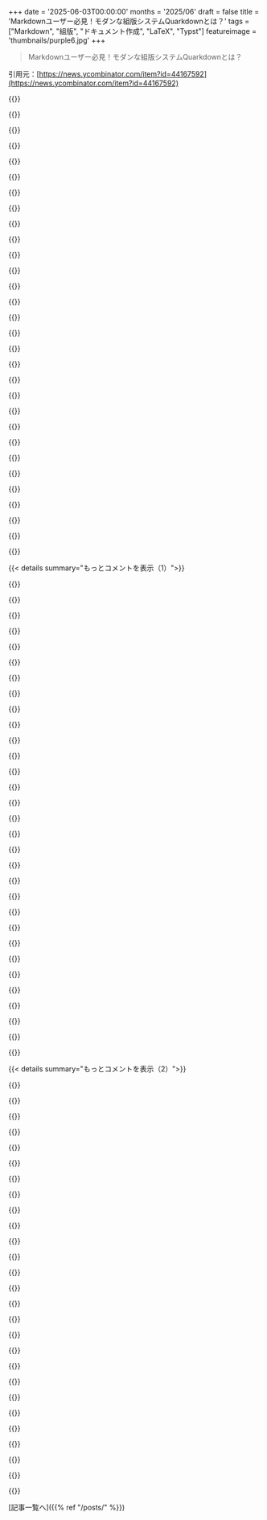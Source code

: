 +++
date = '2025-06-03T00:00:00'
months = '2025/06'
draft = false
title = 'Markdownユーザー必見！モダンな組版システムQuarkdownとは？'
tags = ["Markdown", "組版", "ドキュメント作成", "LaTeX", "Typst"]
featureimage = 'thumbnails/purple6.jpg'
+++

> Markdownユーザー必見！モダンな組版システムQuarkdownとは？

引用元：[https://news.ycombinator.com/item?id=44167592](https://news.ycombinator.com/item?id=44167592)




{{<matomeQuote body="俺が作ったFOSSのテキストエディタ、KeenWrite[1]も似たようなアプローチだぜ。Markdown → XHTML → TeX → PDFって変換するんだ。<br>ソフトウェアのアーキテクチャ図を見れば、どうやってプロセッサーチェーンを作ってるか分かるよ（https://gitlab.com/DaveJarvis/KeenWrite/-/blob/main/docs/ima...）。<br>KeenWriteは、SF小説を書くときにキャラクター名とか場所とかを変数で使えるようにするために開発したんだぜ。<br>詳しいことはチュートリアル[2]を見てくれ。<br>まだpandocとかシェルスクリプト使ってるやつ向けに、MarkdownをPDFに変換するためのスクリプトベースのインフラを作る話を書いたTypesetting Markdown[3]シリーズもあるぞ。<br>[1]: https://keenwrite.com/<br>[2]: https://www.youtube.com/watch?v=CFCqe3A5fFg&t=15s<br>[3]: https://dave.autonoma.ca/blog/2019/05/22/typesetting-markdow..." userName="thangalin" createdAt="2025/06/03 17:56:04" color="#ff33a1">}}




{{<matomeQuote body="この記事読んでマジで興奮したよ！<br>Markdown → PDFかRTFのいいワークフローをずっと探してたから、早速KeenWriteをちょっと試してみたんだ。<br>最初はまさに俺のためのツールだって思ったんだけど、すぐにKeenWriteの発見しにくさが全然ダメだって気づいたね。<br>起動したら3つのペインが出てくる。<br>Markdownのオーサリング画面と出力プレビュー。これはいいね。Markdownをコピペしたらちゃんとレンダリングされる。<br>それから”variables.yaml”ペインが開いて、”Create”、”Rename”、”Delete”の小さなコントロールが3つ。<br>ふーん、YAMLファイルを編集するんだ。<br>でも、これ階層がネストされた編集画面でやりにくい。<br>Markdownファイルは編集できるのに、なんでYAMLはテキストで直接編集させてくれないんだ？その方が速いだろ。<br>結局、これはドキュメント出力に関する何らかのメタデータを保存するYAMLファイルを編集してるってことなんだろうな。<br>でも変数の例が一つもない！全然ないんだ。<br>どんな変数が使えるのか全く分からないし、メニューオプション全部探しても何も情報がない。<br>ヘルプ見ても小さいaboutページだけで、ドキュメントへのリンクもないし。<br>だからkeenwrite.comに行ってドキュメントをクリックした。<br>そしたらGitLabのREADMEに飛んで、コマンドライン起動オプションとか、メタデータの使い方について書いてあるんだけど、全部.Rmdファイル作ってR使うか、別エディタで”definitions.yaml”作れとか書いてあって、”variables.yaml”じゃないんだ。<br>ここで、ああ、このツールは俺には役立たないなって悟ったね。" userName="techtalsky" createdAt="2025/06/05 15:59:44" color="#ff5733">}}




{{<matomeQuote body="試してくれてありがとう！<br>＞ 変数の例が無いWere the video tutorials[0], in particular the variables tutorial[1] not helpful?<br>＞ Except I don’t have a single example of a variable.<br>Did you watch the metadata tutorial[2]?<br>＞ People can edit a MarkDown file but you don’t think it’s faster to simply let people edit YAML in text?<br>variables.yamlペイン閉じて、他のテキストエディタでYAMLファイル編集してもいいんだぜ。（あるいは.yamlと.yaml.txtファイルをシンボリックリンクで繋いで、.yaml.txtファイルをKeenWriteのタブで編集するとか。）<br>ただし、Control-Spaceのホットキーでドキュメントに変数を挿入する機能は使えなくなるけどな。<br>変数はさ、アーキテクチャ的にはYAMLで書かれてる必要はないんだ。TOMLでもXMLでもJSONでもいい。<br>ソフトウェアはネストされた変数と値の階層構造をツリーデータ構造に読み込むんだ。これでデータのファイル形式を抽象化してる。<br>今はYAML形式だけ統合されてるんだ。<br>その階層構造を、あのJavaFX Tree UI要素で表示してるわけ。<br>＞ discoverability of KeenWrite isn’t nearly good enough<br>何年も前に同じフィードバックをもらって、それでビデオチュートリアルを作ったんだ。<br>ホームページ[3]の下部にリンクがあるだろ？もっと目立たせた方がいいのかな？<br>ホームページはドキュメントページ[4]にもリンクしてる。<br>そこに変数のこと、メタデータのこと、R連携のことなんかも書いてあるぞ。<br>[0]: https://www.youtube.com/playlist?list=PLB-WIt1cZYLm1MMx2FBG9...<br>[1]: https://youtu.be/CFCqe3A5fFg?&t=11<br>[2]: https://youtu.be/cjQ-dle-tAE?t=11<br>[3]: https://keenwrite.com/<br>[4]: https://gitlab.com/DaveJarvis/KeenWrite/-/blob/main/docs/REA..." userName="thangalin" createdAt="2025/06/05 17:19:19" color="#38d3d3">}}




{{<matomeQuote body="OPじゃないけど、俺としては動画チュートリアルは観ないんだ。<br>文字で読みながら使い方を知りたいんだよ。" userName="FabHK" createdAt="2025/06/07 02:34:39" color="">}}




{{<matomeQuote body="＞ I want to read how to do something.<br>ホームページ[1]にドキュメント[2]へのリンクがあるだろ？<br>そこに変数、メタデータ、R連携なんかのことが書いてあるぞ。<br>それでも不十分なら、ドキュメント改善するから言ってくれ。<br>[1]: https://keenwrite.com/<br>[2]: https://gitlab.com/DaveJarvis/KeenWrite/-/blob/main/docs/REA..." userName="thangalin" createdAt="2025/06/08 21:03:12" color="#45d325">}}




{{<matomeQuote body="俺にとっての問題はドキュメント変換じゃなくて、コンテンツの重複をなくすことなんだ。<br>製品Aと製品Bのマニュアルで多くのセクションを共有したい。<br>スペルミスとか文法ミスがあったら、製品AとB両方のマニュアルで更新しなきゃいけない。<br>追加も同様だ。<br>今まで、共有セクションを複数のドキュメントビルドに組み込める唯一の解決策はLaTeXだったな。<br>これは内部用と顧客向けの情報両方で使ってる。<br>唯一重複するのは、各ドキュメントビルドに関連する改訂概要セクションだけだ。" userName="yndoendo" createdAt="2025/06/04 03:29:56" color="">}}




{{<matomeQuote body="＞ So far LaTex has been the only solution to allow binding shared sections<br>Rっていうチューリング完全言語ならそれができるぜ。<br>R Markdownができるなら、KeenWriteやpandoc+knitrでも対応してるってことだ。<br>Rは条件付きインクルードもできる。<br>製品AとBが認証ステップを共有する場合、こんな感じになるかな。<br>    `r#inc( ’../common/authentication.Rmd’ );`<br>TeXだとこんな感じか。<br>    ＼input ../common/authentication.tex<br>SGML、DocBook、AsciiDoc、RST、その他のテキスト形式にも似たような機能があるぜ。" userName="thangalin" createdAt="2025/06/04 19:43:57" color="#ff33a1">}}




{{<matomeQuote body="QuarkdownとTypstを比較する記事も見てみたいね。Typstは最近すごく注目されてるからさ。<br>Quarkdownの機能比較表に全く言及がないのはちょっと驚きだ。" userName="structural" createdAt="2025/06/03 08:17:30" color="">}}




{{<matomeQuote body="モックドキュメント（https://github.com/iamgio/quarkdown/tree/main/mock）を見てみたんだけど、これは全ての視覚要素に関する包括的で詳細なガイドらしいんだが、基本的なMarkdownテーブル以外を作る方法が見当たらないな。<br>セルの結合はどうやるんだ？セルの書式設定は？<br>Typstは洗練されたグリッドやテーブルを実装するいくつかの良い方法があるんだよな。<br>それから、前付けコンテンツとメインコンテンツでページ番号を変えるとか、そういうのはどうやって実装するんだ？<br>全体的に、Markdownの”シンプルさ”が、LaTeXやTypstをみんなが使う理由である細かい粒度の制御機能をたくさん奪ってる気がするな。" userName="msravi" createdAt="2025/06/04 05:09:18" color="#ff5c5c">}}




{{<matomeQuote body="俺が最後に確認した時は、TypstはHTMLを出力できなかったぞ。" userName="junon" createdAt="2025/06/03 10:44:12" color="">}}




{{<matomeQuote body="今は実験的に対応してるんだって。どんどん改善されてるみたいだよ。" userName="lblume" createdAt="2025/06/03 11:47:58" color="">}}




{{<matomeQuote body="Typst、めっちゃいい感じだよ！これでブログ3つも書いたんだ。実際の記事とソースはここ見てみて。<br>Post: https://ezb.io/thoughts/interaction_nets/lambda_calculus/202...<br>Typst source: https://github.com/enricozb/enricozb.github.io/blob/master/t..." userName="enricozb" createdAt="2025/06/03 18:57:44" color="#ff5733">}}




{{<matomeQuote body="あのTypstソース、すごくきれいだね。TypstのHTMLサポート、もう一回ちゃんと見てみようかな。共有ありがとう！" userName="anbotero" createdAt="2025/06/03 22:59:33" color="">}}




{{<matomeQuote body="ありがとう！Typstで大変だったのは、インライン数式の見た目と間隔かな。SVGで出るのはいいけど、コピーできないんだよね。間隔もたまに変だから、＄thick x + y＄みたいなので調整したりしたよ。SVGのサイズがどう決まるかは複雑そうだけど、それ以外はかなり良かったよ。" userName="enricozb" createdAt="2025/06/04 09:18:07" color="#785bff">}}




{{<matomeQuote body="Typstって、図を直接書くための「プログラミング言語」みたいなのがあるっぽいね…覚えるの大変そうだ！" userName="breadwinner" createdAt="2025/06/04 03:52:32" color="">}}




{{<matomeQuote body="覚える価値はあるけど、別に必須じゃないよ。事前に作った画像をTypstに貼り付けるのもOKだし、図用のパッケージも色々あるよ。Graphviz使えるdiagraphとかね。この記事で使ってるCeTZは、TikZに影響されてて、同じくらいパワフルなんだ。" userName="lblume" createdAt="2025/06/04 05:43:58" color="#ff33a1">}}




{{<matomeQuote body="＞この記事で使ってるCeTZは、TikZに影響されてて、同じくらいパワフルなんだ。<br>いや、「同じくらいパワフル」ってのは絶対ないよ。何年もかかってもそうはならないだろうな。TikZはマジで記念碑的な作品だから。" userName="andrepd" createdAt="2025/06/04 09:02:38" color="#ff33a1">}}




{{<matomeQuote body="そうそう、PandocがTypstをサポートしてて、Typst本体とは別にTypstファイルをHTMLに変換できるらしいよ。まだ自分で確かめたわけじゃないけどね。" userName="blacksqr" createdAt="2025/06/03 22:37:07" color="">}}




{{<matomeQuote body="それ、めっちゃいいね！Typstとか使って自分のサイト作って、PDFでも保存できるようにしたいな〜。アーカイブしやすいし。" userName="sureglymop" createdAt="2025/06/03 17:38:00" color="">}}




{{<matomeQuote body="TypstのHTMLサポートについては、この公式ドキュメント見るといいよ。<br>https://typst.app/docs/reference/html/" userName="divan" createdAt="2025/06/03 11:09:59" color="#ff5c5c">}}




{{<matomeQuote body="比較表は正確？<br>https://github.com/iamgio/quarkdown#comparison<br>LaTeXにフルスクリプト能力あるのは確かだし、Quarkdownの構文がTypstより簡潔で読みやすいとか、学習曲線がTypstより簡単ってのも怪しいな。LaTeXもtex4htでHTML作れるし。" userName="blenderob" createdAt="2025/06/03 12:26:31" color="#ff5c5c">}}




{{<matomeQuote body="＞And surely the learning curve is not easier than Typst?<br>まぁ、（ほとんどの）MarkdownがQuarkdownとして使えるのは大きいよね。参入障壁はこれ以上なく低いよ。学習曲線とはちょっと違うけど、重要な要素。そもそも“学習曲線”なんて主観的なものだし、比較表に入れるのはどうなのって思う。機能が必要かどうかも、ツールの設計次第だよね。" userName="nonethewiser" createdAt="2025/06/03 15:41:18" color="#38d3d3">}}




{{<matomeQuote body="え、よく分かんない。私、自分の使い方なんて一言も言ってないし、比較表の正確性をチェックしてただけなんだけど。このコメント、私宛て？それとも別の誰か？" userName="blenderob" createdAt="2025/06/03 12:55:13" color="">}}




{{<matomeQuote body="おそらく、PandocがあればどのツールからでもHTMLとかPDFに変換できるよって言いたかったんだと思うよ。" userName="cAtte_" createdAt="2025/06/03 13:01:34" color="">}}




{{<matomeQuote body="あ！ありがとう。そうなんだね。うん、PandocはHTMLとかPDFへの変換に超便利だよね。ドキュメント作成して色々な形式で出力するのに、私にとって一番のツールだよ。" userName="blenderob" createdAt="2025/06/03 13:19:07" color="">}}




{{<matomeQuote body="TikZとかpgfで何ができるか見れば、LaTeXやplain TeXのスクリプト能力は分かると思うよ。比較表は明らかに不正確だね。" userName="kccqzy" createdAt="2025/06/03 19:29:45" color="#45d325">}}




{{<matomeQuote body="これ、Quartoとどう違うの？[0] https://quarto.org/<br>名前も拡張子も目的も似てるけど、現時点では機能が少ないみたい。" userName="account-5" createdAt="2025/06/03 08:25:14" color="#ff5733">}}




{{<matomeQuote body="あと、Quartoはすごく成功したR Markdownエコシステムの後継だよ。同じ開発者たちが作ってるんだ。<br>https://quarto.org/docs/faq/#who-are-the-developers-of-quart..." userName="jsilence" createdAt="2025/06/03 09:17:39" color="#785bff">}}




{{<matomeQuote body="Quartoって、Quarkdownの精神的な後継者なだけでなく、R Markdownファイルも扱えるみたいだよ。新しいQuarto .qmd形式に加えてね。" userName="riskassessment" createdAt="2025/06/03 15:07:30" color="#785bff">}}




{{<matomeQuote body="名前が似てるのは偶然かもね。QuarkXPressを思い出したよ。まさに収斂進化って感じ！ :D" userName="tecleandor" createdAt="2025/06/03 08:49:54" color="">}}




{{< details summary="もっとコメントを表示（1）">}}

{{<matomeQuote body="僕もすぐにそれ（QuarkXPress）を思い出したよ。シンタックスがいい感じだね。" userName="jbverschoor" createdAt="2025/06/03 09:24:02" color="">}}




{{<matomeQuote body="名前の由来は、最小粒子のQuarksが物事の構成要素で、組版が文書作成の一番下の抽象レベルだからかな？Markdownから”down”でね。" userName="zelphirkalt" createdAt="2025/06/03 10:38:37" color="">}}




{{<matomeQuote body="昔はQuarkXPressがほとんどだったんだ。Adobe InDesignが出て変わってきたけどね。<br>出版社で本を組版してた時、ほとんどQuarkXPressだったけど、LaTeXで作った本もこっそり出したな。LaTeXのテンプレートもQuarkXPressに合わせるのが大変で。<br>だから”Quarkdown is a modern Markdown-based typetting system”って聞くとQuarkXPressを思い出して、Mac OSとかSony Trinitronモニターとか良い記憶が蘇るよ。" userName="TacticalCoder" createdAt="2025/06/03 12:20:41" color="#ff5c5c">}}




{{<matomeQuote body="QuarkXpressで組版、Photoshopで絵を描いて、Macromedia Freehandでベクター化。2000年代初頭でもまだ使ってたよ。良い時代だったな。<br>https://www.simongriffee.com/notebook/american-overseas-scho..." userName="hypertexthero" createdAt="2025/06/03 17:19:46" color="#785bff">}}




{{<matomeQuote body="同じ質問（名前の由来？）しようと思ってたんだ。友達がQuartoで講義資料とプレゼンを作り直してて、すごく neat だったよ。R StudioやJupyter Notebooksと連携が良いのも大きなプラスだね。" userName="riedel" createdAt="2025/06/03 19:05:37" color="#38d3d3">}}




{{<matomeQuote body="サンプル出力はきれいだね！でも、テンプレート言語に関数呼び出しとかが入ってくるのは正直苦手なんだ。もし他の言語と組み合わせるなら、JSXとかJavaScriptみたいに、ちゃんとしたプログラミング言語で書く方が楽だと思うよ。”real”な言語を使うことで、エスケープとかXSSとか気にしなくて済むしね。" userName="looneysquash" createdAt="2025/06/03 18:58:30" color="#45d325">}}




{{<matomeQuote body="QuarkdownとかTypstとか、こういうのは論文とか長い文書向けの組版システムだよね。<br>HTMLの代わりを探してるんだけど、フォームとかチラシ、名刺みたいなのは全然考えられてない（おまけ程度）って感じかな。<br>実はSileとTypstを間違えてたんだけど、たぶんTypstも同じだと思う。Typstは商用だったから深掘りしなかったけどね。" userName="rendaw" createdAt="2025/06/03 09:02:45" color="">}}




{{<matomeQuote body="＞フォームとか請求書とか、チラシ、名刺みたいなのは、おまけ程度って話だけどね。<br>それは、長い文章みたいにアルゴリズムで組むんじゃなくて、グラフィックデザインに近いからだよ。WYSIWYGがないと、ページ端とかに合わせて細かく要素を配置するのがすごく大変なんだ。WYSIWYGがあればすぐできるのにね。<br>タブロイド紙もそう。画像に合わせてテキストが回り込むようなレイアウトとか、見て調整できないと難しいんだ。<br>追記：タイプミスでtestって書いたけどtextのことだよ。" userName="blacklion" createdAt="2025/06/03 12:14:56" color="#38d3d3">}}




{{<matomeQuote body="Typstの批判かな。HTMLだと手書きで配置とか楽だし、要素間の相対配置がデザインの肝でしょ？HTMLみたいにpaddingで簡単に余白指定できるのに、Typstでテキストベースで配置が簡単じゃないってのはどうなの？<br>GUIがなくても、ちょっと視覚フィードバックが必要な時でも、便利なUIがないのは致命的じゃないし、テキストベースのレイアウトツールの方が楽なこともあるんじゃない？" userName="rendaw" createdAt="2025/06/04 12:57:36" color="#ff33a1">}}




{{<matomeQuote body="逆に、HTMLで公式文書、たとえば複雑なヘッダーとかフッターがある請求書とか作ろうとすると、ネストしまくりのテーブルとかで、すっごい汚い感じになっちゃうよね。<br>別に不可能だとは言わないけど、難しそうに見えるな。" userName="blacklion" createdAt="2025/06/04 13:16:20" color="">}}




{{<matomeQuote body="コメント1で言ってたこと、Typstじゃできない理由あるの？<br>俺にはできない理由が分からないんだけど（インタラクティブフォーム以外ね。でもそれは開発中みたいだよ[1]）。<br>PDFライターの低レベルバックエンドはもうフォームフィールドのサポートを実装してるみたいだから、Typstに実装されるのも時間の時間みたいだね。<br>[1] https://github.com/typst/typst/issues/1765" userName="andy12_" createdAt="2025/06/03 09:58:59" color="#ff33a1">}}




{{<matomeQuote body="できるよ！俺、前回のトレードショーで206x85cmのスタンディングバナーをTypstで作ったのが、最初の「本番」プロジェクトの一つなんだ。<br>https://typst.app/project/r1YNDcKpoF1sVXHf5n4VKB<br>それに、レンダーされたプレビュー版を一つのリンクで共有できるのも、すごくいい点だね。" userName="jamesmunns" createdAt="2025/06/03 11:51:02" color="#ff5c5c">}}




{{<matomeQuote body="TypstやLatex、Sileでも、そういうレイアウトはできると思うんだけど、それがどれだけ遠回りしないといけないか、システムとどれだけ格闘しないといけないかって話だよね。<br>俺、Typstで論文以外の例を全然見かけないんだよ、たぶんそれには理由があるんじゃないかな。<br>デザインの視点から言うとね。例えば、Wired誌の印刷版を考えてみて…あのページを再現するのって、どれだけ大変だろう？<br>HTMLで論文をフォーマットするのはそんなに難しくないし、料理本もそう。でも、別に素晴らしいわけでもないけどね！" userName="rendaw" createdAt="2025/06/03 10:21:06" color="#785bff">}}




{{<matomeQuote body="俺はTypstが、今まで使った他のどのソフトよりも、こういう文書を作るのにずっと使いやすいと感じたよ。<br>JSONからデータを読み込んで、変更があるたびに文書をインクリメンタルに再生成できるのは、俺にとってはまさにゲームチェンジャーだね。" userName="lblume" createdAt="2025/06/03 11:51:26" color="#ff33a1">}}




{{<matomeQuote body="正直、そんなに難しくないと思うよ。<br>grid機能を使えば、色々なことができるんだ、特にgrid.cell(rowspan:3, colswap:4)みたいに複数行や列を跨ぐセルを作ったり、カラムに分数サイズ（1fr, 2frとか）を使ったり、各セルに独立したinsetやstrokeを追加したりできるからね。<br>だから、CSS Flexboxでできることの多くはもうできてるんだよ。<br>まあ、ドキュメントにもっと多様な種類の文書を作るチュートリアルが必要かもしれないし、Flexboxみたいな別のレイアウト機能を追加するのもいいかもね（grid機能ベースでFlexboxの挙動を再現する関数を作るのもそんなに難しくないだろうけど）。" userName="andy12_" createdAt="2025/06/03 11:01:20" color="#ff33a1">}}




{{<matomeQuote body="オンラインエディタは商用だね。でも、彼らはApache 2.0ライセンスでTypstを無料で公開してるGitHubリポジトリを持ってるよ。<br>俺はcargo（Rust）を使ってインストールしたから、オンラインエディタは使ってないんだ。" userName="freefrog334433" createdAt="2025/06/03 09:34:13" color="#ff5c5c">}}




{{<matomeQuote body="ああ、それ知らなかったよ！<br>オープンソースコミュニティの活動が、有料顧客向けに偏ってるんじゃないかっていう気がしてならないんだけど、もうちょっと詳しく見てみる必要があるね！" userName="rendaw" createdAt="2025/06/03 09:44:57" color="">}}




{{<matomeQuote body="Typstはローカルで使えるし、商用の部分は回避できるよ。<br>色々な種類の文書を簡単に作れるんだ。<br>俺はスライドとか配布資料を作るのに使ってるんだけど、それだけでも他の選択肢よりずっと使いやすいと思ってるよ。" userName="fmoralesc" createdAt="2025/06/03 10:01:07" color="#45d325">}}




{{<matomeQuote body="同じ元ファイルからスライドと配布資料が作れるのかな？教会の資料作りでめちゃくちゃ時間節約できるんだけど。<br>そういう機能ある？" userName="grahameb" createdAt="2025/06/03 15:42:20" color="">}}




{{<matomeQuote body="Quartoっていうのがあるよ。<br>Markdown入力でHTML, PDF, DOCX, PPTXとか、だいたい何でも出力できるんだ。<br>同じ入力で全部！テキストの使い回しや変数、テンプレートも使えるし、’quarto render’ってコマンド実行するだけだよ。" userName="Onawa" createdAt="2025/06/03 18:21:37" color="#ff33a1">}}




{{<matomeQuote body="僕がTypstを初めてちゃんと使ったのはポスター作り[0]だったんだ。LaTeXよりずっと簡単だったからね。<br>図の回り込みとか、箱の間でテキストを流す機能はまだないけど、TeXも後者はできないし、Typstではどっちも今後対応予定みたいだよ。<br>[0]: https://dvdkon.ggu.cz/projects/pppql/poster.pdf" userName="dvdkon" createdAt="2025/06/03 10:01:15" color="#ff5c5c">}}




{{<matomeQuote body="箱の間でテキストを流すのはflowframってのでできるよ。<br>これは古いし使いにくいけど、まあ使えるかな。" userName="blindstitch" createdAt="2025/06/03 11:34:23" color="">}}




{{<matomeQuote body="Typstの使い方が間違ってるかもだけど、なんか視覚的なプログラミング環境っぽいね。<br>他の人がjsfiddleとか使ってるのと同じ感覚かも。<br>Typstで図とかいじるのめちゃくちゃ楽しいよ！小さいのだとすぐ結果が見れるのが最高！" userName="kzrdude" createdAt="2025/06/03 16:26:35" color="">}}




{{<matomeQuote body="もう知ってるかもだけど、paged.jsが君のやりたいことに合うんじゃない？<br>[0]: https://github.com/pagedjs/pagedjs" userName="dleeftink" createdAt="2025/06/03 09:18:14" color="#ff5733">}}




{{<matomeQuote body="へー、paged.js面白そうだね！正直今似たことやってるんだ〜。<br>でもああいう系でヘッドレスレンダリングするのはマジで難しいんだよね。<br>定番ツールももう何年も放置されてるし…。あとブラウザだとCMYKのPDF作るとか、色々問題もあるんだよ。" userName="rendaw" createdAt="2025/06/03 09:43:06" color="#ff5c5c">}}




{{<matomeQuote body="これ、reStructuredTextにそっくりじゃん。<br>Quarkdownだと<br>.somefunction {arg1} {arg2}<br>Body argument<br>で、rSTだと<br>.. somefunction:: {arg1} {arg2}<br>Body argument<br>みたいな感じだね。" userName="cbarrick" createdAt="2025/06/03 15:03:47" color="#ff5c5c">}}




{{<matomeQuote body="みんな”LaTeXでいいじゃん”って言うけど、私はモダンなMarkdown系組版システムが欲しい！LaTeXは古くて構文も不便だから置き換えたいんだ。完全制御できるのはいいし、たとえ冗長でも”Markdownよりちょっとだけ高機能”なものは必要だと思う。<br>でもこれ（Quarkdown）は一見すると、私が求めてた”LaTeX置き換え”じゃなくて、”Markdownよりちょっとだけ”の方に寄ってるみたい。<br>しかも使うのシームレスじゃない感じ。<br>まず1. JVM必須なのがダメ。入れようとも思わない。<br>2. 構文が嫌い。Markdown互換を最大限にしてほしいのに、これは違う。関数の引数がインデントされてるのがキモい。ドキュメント全体がインデント地獄になりそう。<br>Markdown互換なら ```plugin-name ってやる方が絶対いいって！そしたらMarkdownから外れても全部書き直さなくて済むじゃん。<br>3. ”より良いMarkdown”ってのは、メモとかから始めるのに向いてるから、ノートアプリに統合されてないと意味ないと思うんだ。EmacsとかVimの人もいるけど、私みたいな古いやつでもObsidianに移ったし。<br>ノートアプリ内で構造をうまく制御できて、そのまま公開できるのが理想。単体アプリとしてだと、使う理由が分かんないな〜。Typstは専用オンラインエディタがあるから、多分みんなそれで使ってるんだろうけど。" userName="krick" createdAt="2025/06/03 16:18:25" color="#45d325">}}




{{<matomeQuote body="LaTeXは”古いゴミ”なんかじゃないぜ。これまで書かれたソフトの中でも最高傑作の一つだよ。変なものをドキュメントにインポートしたりしなければ、何も問題ないさ。" userName="deppep" createdAt="2025/06/03 18:21:41" color="">}}




{{<matomeQuote body="俺はたぶんTypstが全部のレベルでLaTeXを上回ると思うな。LaTeXドキュメント見たことある？（もちろんあるよね）昔は最高だったからといって、今もそうとは限らない。今LaTeXに優位性があるとしたら、勢いだけじゃないかな。" userName="Aeolun" createdAt="2025/06/03 23:28:26" color="">}}




{{<matomeQuote body="Typstのドキュメントを見たんだけど、構文の”モード”が3つ（通常、数式、コード）固定されてるっぽい？カスタム構文を追加する方法が見つからなかったんだけど、どうやるの？TeX/LaTeXは構文が完全に拡張できるじゃん。論理学者が独自の記法を使ったり、物理学者がFeynmanダイアグラムを描いたりとかね。Lillypadは楽譜組版に使ってた気がする。編集：見つけた！<br>https://typst.app/docs/guides/guide-for-latex-users/#package..." userName="earthicus" createdAt="2025/06/04 00:25:36" color="#38d3d3">}}

{{</details>}}




{{< details summary="もっとコメントを表示（2）">}}

{{<matomeQuote body="LaTeXの構文拡張はこれまで関わった中でほとんど嫌いだったな。全く違う言語を学ばされる感じで、それぞれにクセがある。関数っぽいシンプルなマクロの方が直感的で信頼できると思う。" userName="SkiFire13" createdAt="2025/06/04 11:30:30" color="">}}




{{<matomeQuote body="ある範囲内なら、カスタムマークアップ構文を定義できるやり方もあるよ。省略形とか、もっと怖い正規表現みたいなルールとかね。でも、コード構文は変えられないし、@を文字として再定義してLaTeXみたいにコードの中で切り替えたりはできないよ。" userName="kzrdude" createdAt="2025/06/05 12:10:10" color="">}}




{{<matomeQuote body="Markdown、Quarkdown、Typst、あれこれ。全部LaTeXみたい。こう色々ありすぎて、しかも標準化されてないから混乱するわー。俺はHTML+CSSに戻ったよ。" userName="AmazingTurtle" createdAt="2025/06/03 11:15:59" color="">}}




{{<matomeQuote body="そういえば、ついでに聞いちゃうけど、XMLはどう？<br>大きな文章をXMLで書いたことないんだけど、真剣に考え始めてるんだ。他の選択肢は複雑すぎたり、書くこと自体の邪魔になる学習コストがかかる。XMLなら、独自のタグを定義して後でパーサーにかけて、自動で索引可能な脚注を生成したり、章とか節みたいな普通の構造以外にも独自のテキスト構造を作ったりできる。誰かこのアプローチ試した人いる？" userName="rTX5CMRXIfFG" createdAt="2025/06/03 12:10:40" color="">}}




{{<matomeQuote body="プロのテクニカルライターだけど、うちはGitHubとOxygenXMLっていうツールを使って、”DITA”っていうXML DTDで「docs-as-code」を書いてるよ。2000年代初頭のIBMのでかい発明だけど、俺がぶち当たったどんなユースケースもカバーしてるね。小さなドキュメントセットから数千ページの巨大なものまで。PDF、HTML、Wordとか、色々な出力タイプをサポートしてる。" userName="andrewd18" createdAt="2025/06/03 12:26:32" color="#ff33a1">}}




{{<matomeQuote body="同意だね。DITAは”非テクニカルライターからの貢献”以外は全部得意なんだ。だから俺のキャリアの半分は、DITAを使ってるテクニカルライティングスタックを、gitリポジトリのMarkdown/SSGsに移行させることだったよ。<br>DITAのメリットは、ほとんどの技術系企業が到達しないある程度の規模が必要なんだ。それにOpen Toolkitは悪夢のようなソフトだね。" userName="starkparker" createdAt="2025/06/03 14:56:59" color="#ff5c5c">}}




{{<matomeQuote body="そうだね、可能なところではMarkdownを使ってるよ。でも結局、プロダクトマネージャーが来て、表の中の表とか、コンテンツの埋め込み再利用とかを要求してくるんだよね…そうするとDITAに戻る羽目になる。<br>OxygenXMLがあるとOTがずっと扱いやすくなるんだ。OT XSL transformを触らなくなって何年か経つよ。価格に見合う価値はあるね。" userName="andrewd18" createdAt="2025/06/03 22:13:21" color="#785bff">}}




{{<matomeQuote body="基本的にDocBookってこと？" userName="rmnclmnt" createdAt="2025/06/03 12:15:38" color="">}}




{{<matomeQuote body="その通り。もう発明済みだけど、全然流行らなかったみたいだね。" userName="drob518" createdAt="2025/06/03 13:27:49" color="">}}




{{<matomeQuote body="うん、最後に触ったのは15年前のインターンシップの時。当時の記憶では全然楽しくなかったな（当時LaTeXばっか使ってたけど）。XMLでドキュメント書くのは強力だけど、全然楽しくないんだろうね。" userName="rmnclmnt" createdAt="2025/06/03 20:33:27" color="">}}




{{<matomeQuote body="これ、真剣に自分で考えてたんだ。DocBookみたいな既存のスキーマじゃなくて、自分でカスタムスキーマ作って、それをDocBookとかHTMLみたいな標準スキーマにコンパイルするやつ。これなら欲しいくらい拡張性あるし（セマンティックにリッチでどんなアプリも紐付けられそう）。でも、XML構文で書くのはどうも気が進まないんだよね、特に数式とか。" userName="tempfile" createdAt="2025/06/03 15:23:29" color="#ff5733">}}




{{<matomeQuote body="XMLをXSLTでHTMLにする標準もあるよ。" userName="dgb23" createdAt="2025/06/03 13:44:26" color="">}}




{{<matomeQuote body="スプラッシュページ見てみたけど、<br>ドキュメントもサンプルもスクリーンショットもなし。「無料トライアル」はサインアップ必須の壁の向こう。<br>だから帰った。" userName="schaefer" createdAt="2025/06/03 15:44:51" color="#45d325">}}




{{<matomeQuote body="フィードバックありがとう。うん、まだサイト更新できてないんだ。待機リストで、まだローンチしてないんだよ。まったくその通りな批判だよ。数週間以内に更新するつもり！" userName="davidpapermill" createdAt="2025/06/03 17:13:45" color="#ff5c5c">}}




{{<matomeQuote body="公平だね！<br>数週間後にまた見に来るよ。" userName="schaefer" createdAt="2025/06/04 18:26:26" color="">}}




{{<matomeQuote body="まあ、基本的なMarkdownは手軽に何かするのに超便利だよね。問題は、もっと複雑な用途に使われるべきじゃないものの上に、みんながシステムの上にシステムを積み上げ始めたときだよ。気にしてないから問題じゃないかもしれないけど、誰かが「ただそれだけ」のために作ったものを、元のアイデアやシステムの限界や範囲を理解せずに、誰かがそれを受け取って上に積み上げるのをよく見るんだ。「あー、機能が足りないな」ってなるけど、それは「いや、それはそういう風に作られてないから」ってことなんだ。Windowsのメモ帳にいくつかの書式設定機能がついてるのを見たけど、あれは改善だとは思わないな。メモ帳はメモ帳として目的があったんだよ。" userName="ozim" createdAt="2025/06/03 11:49:03" color="#45d325">}}




{{<matomeQuote body="Markdownの構文って、簡単な使い方ならすぐ書けるくらいシンプル（基本は構文がすごく少なくて済む）だけど、複雑なことに使いたい時はもっと詳しくマークアップできる（複雑なケースでは構文の天井がすごく高い）っていう、良いバランスが必要だと思うな。HTML+CSSはタグがちょっと面倒くさいのが難点かな。WindowsのNotepadがWordPadを統合して書式設定できるようになって、別のアプリじゃなく一つでできるようになったのは良い例だよね。これこそさっき話した、低レベルで始められて、必要なら高度なことまでできるっていう柔軟性の鏡だよ。" userName="zamadatix" createdAt="2025/06/03 12:29:30" color="#ff5c5c">}}




{{<matomeQuote body="Emacsを使うのに抵抗ないなら、成熟してて信頼できるOrg-modeもあるよ。" userName="setopt" createdAt="2025/06/03 11:37:17" color="">}}




{{<matomeQuote body="Org-modeってちゃんと仕様書があるの？俺が見た感じ、Org-modeはEmacsがやってることそのものみたいに見えるんだけど。仕様がないと、広く使われるフォーマットとしてはどうなんだろうね。" userName="blenderob" createdAt="2025/06/03 12:08:25" color="">}}




{{<matomeQuote body="Org-modeには仕様書、’org-info’でのライブヘルプ、’M-x describe-function’みたいなEmacs Lispでの文字列抽出っていう3つがあるんだ。でも、この3つの間に微妙な不一致があったり、長年追加されてきた低レベルと高レベルの機能がごちゃごちゃになってて、全部理解するのが難しかったりするんだよね。でも、コンテンツの表示は目にも指にも優しくてエコだし、Emacsの操作機能は驚くほど強力なものもあるよ。俺は自分のユースケースに合わせて、Org-formatをHTMLに変換するコンバーターを自作したんだ。コマンドラインで動くやつで、Goで書いたよ。" userName="everybodyknows" createdAt="2025/06/03 14:13:47" color="#38d3d3">}}




{{<matomeQuote body="NeovimにもOrg-modeの”フォーク”があって、彼らは彼らのフォーマットの仕様を定義してるよ（本家のOrg-modeとはちょっと違うけどね）。" userName="cycomanic" createdAt="2025/06/03 19:20:35" color="#38d3d3">}}




{{<matomeQuote body="俺も同じ。Web開発でDOM要素をWebSocketで置き換えるのは、意外と楽しいよね。でも、300もの扱いにくいフレームワークとか、97種類もの違う構文を覚えなきゃいけないのはうんざりだよ。HTMLとCSS、JavaScriptがあればいいんだ。MarkdownをHTMLに変換するやつは、LLMに聞けばすぐできて便利。" userName="eGQjxkKF6fif" createdAt="2025/06/03 11:41:38" color="">}}




{{<matomeQuote body="なんでMarkdownをHTMLに変換するのにLLMに聞くの？そんなライブラリ、星の数ほどあるじゃん。LLMじゃなくてnpmとかpip、なんならCRANに聞けばいいじゃん！例えばこれね。https://cran.r-project.org/web/packages/markdown/index.html" userName="runarberg" createdAt="2025/06/03 13:45:13" color="#ff5c5c">}}




{{<matomeQuote body="まさにそうなんだよ。LLMも同じようなこと教えてくれるんだ。よく、使うべきパッケージの`require()`の書き方も教えてくれるんだよね。" userName="eGQjxkKF6fif" createdAt="2025/06/04 20:38:32" color="">}}




{{<matomeQuote body="個人的には、別に難しくないと思うな。Markdownのライブラリ探すのも難しくないし、良いライブラリ（最初に出てくるやつね）なら使い方も一番上に書いてあるから、それをコピペすれば終わりだよ。あと、今のJavaScriptは`import`を使うんだ。`require()`はもう2015年の書き方だよ。もしLLMが`require()`を勧めてくるなら、もっと良いLLMを使った方がいいんじゃないかな。" userName="runarberg" createdAt="2025/06/05 04:27:45" color="#38d3d3">}}




{{<matomeQuote body="もし2005年頃のテキストエディタが、今みたいにHTMLとかXMLのタグのバランスやインデントを自動で合わせてくれたり、シンタックスハイライトが優れていたりしたら、JSONやYaml、Markdownはこんなに普及したのかな？2003年の「The Art of Unix Programming」っていう本でも、XMLを手書きするのは苦痛だから、新しいテキスト形式とパーサーを発明すべきだ、って書いてあったみたいだよ。" userName="aitchnyu" createdAt="2025/06/03 14:21:56" color="#ff33a1">}}

{{</details>}}



[記事一覧へ]({{% ref "/posts/" %}})
